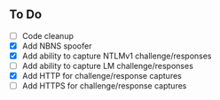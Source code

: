 ## To Do
- [ ] Code cleanup
- [x] Add NBNS spoofer
- [x] Add ability to capture NTLMv1 challenge/responses
- [ ] Add ability to capture LM challenge/responses
- [x] Add HTTP for challenge/response captures
- [ ] Add HTTPS for challenge/response captures

